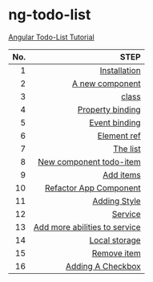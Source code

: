 # ng-todo-list

[Angular Todo-List Tutorial](https://ng-girls.gitbooks.io/todo-list-tutorial/content/)  

| No. | STEP |
|----:|-----: |
| 1   |[Installation](https://github.com/candyer/ng-todo-list/tree/master/installation)|
| 2   |[A new component](https://github.com/candyer/ng-todo-list/tree/master/a_new_component)|
| 3   |[class](https://github.com/candyer/ng-todo-list/tree/master/class)|
| 4   |[Property binding](https://github.com/candyer/ng-todo-list/tree/master/property_binding)|
| 5   |[Event binding](https://github.com/candyer/ng-todo-list/tree/master/event_binding)|
| 6   |[Element ref](https://github.com/candyer/ng-todo-list/tree/master/element_ref)|
| 7   |[The list](https://github.com/candyer/ng-todo-list/tree/master/the_list)|
| 8   |[New component todo-item](https://github.com/candyer/ng-todo-list/tree/master/new_component_todo-item)|
| 9   |[Add items](https://github.com/candyer/ng-todo-list/tree/master/add_items)|
| 10  |[Refactor App Component](https://github.com/candyer/ng-todo-list/tree/master/refactor_app_component)|
| 11  |[Adding Style](https://github.com/candyer/ng-todo-list/tree/master/adding_style)|
| 12  |[Service](https://github.com/candyer/ng-todo-list/tree/master/service)|
| 13  |[Add more abilities to service](https://github.com/candyer/ng-todo-list/tree/master/add_more_abilities_to_service)|
| 14  |[Local storage](https://github.com/candyer/ng-todo-list/tree/master/local_storage)|
| 15  |[Remove item](https://github.com/candyer/ng-todo-list/tree/master/remove_item)|
| 16  |[Adding A Checkbox](https://github.com/candyer/ng-todo-list/tree/master/adding_a_checkbox)|


